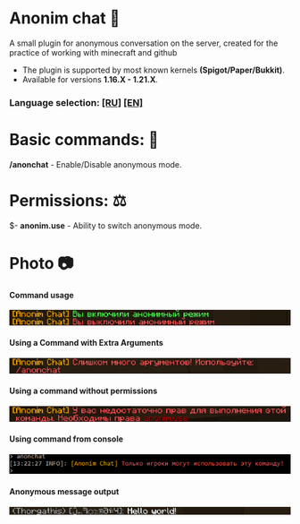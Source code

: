 # Anonim chat 💬
A small plugin for anonymous conversation on the server, created for the practice of working with minecraft and github
 - The plugin is supported by most known kernels **(Spigot/Paper/Bukkit)**.
 - Available for versions **1.16.X - 1.21.X**.

### **Language selection: [[RU]](./README.md) [[EN]](./README_EN.md)**

# Basic commands: 💾
  **/anonchat** - Enable/Disable anonymous mode.

# Permissions: ⚖️
$- **anonim.use** - Ability to switch anonymous mode.

# Photo 📷

#### Command usage
<img src="/photos/use.png">

#### Using a Command with Extra Arguments
<img src="/photos/args.png">

#### Using a command without permissions
<img src="/photos/perm.png">

#### Using command from console
<img src="/photos/console.png">

#### Anonymous message output
<img src="/photos/chat.png">
